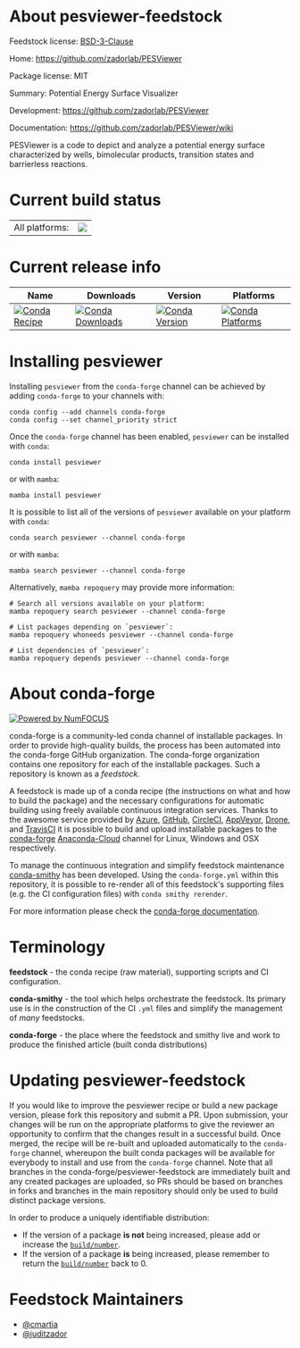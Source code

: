 About pesviewer-feedstock
=========================

Feedstock license: [BSD-3-Clause](https://github.com/conda-forge/pesviewer-feedstock/blob/main/LICENSE.txt)

Home: https://github.com/zadorlab/PESViewer

Package license: MIT

Summary: Potential Energy Surface Visualizer

Development: https://github.com/zadorlab/PESViewer

Documentation: https://github.com/zadorlab/PESViewer/wiki

PESViewer is a code to depict and analyze a potential energy surface
characterized by wells, bimolecular products, transition states and
barrierless reactions.


Current build status
====================


<table><tr><td>All platforms:</td>
    <td>
      <a href="https://dev.azure.com/conda-forge/feedstock-builds/_build/latest?definitionId=19829&branchName=main">
        <img src="https://dev.azure.com/conda-forge/feedstock-builds/_apis/build/status/pesviewer-feedstock?branchName=main">
      </a>
    </td>
  </tr>
</table>

Current release info
====================

| Name | Downloads | Version | Platforms |
| --- | --- | --- | --- |
| [![Conda Recipe](https://img.shields.io/badge/recipe-pesviewer-green.svg)](https://anaconda.org/conda-forge/pesviewer) | [![Conda Downloads](https://img.shields.io/conda/dn/conda-forge/pesviewer.svg)](https://anaconda.org/conda-forge/pesviewer) | [![Conda Version](https://img.shields.io/conda/vn/conda-forge/pesviewer.svg)](https://anaconda.org/conda-forge/pesviewer) | [![Conda Platforms](https://img.shields.io/conda/pn/conda-forge/pesviewer.svg)](https://anaconda.org/conda-forge/pesviewer) |

Installing pesviewer
====================

Installing `pesviewer` from the `conda-forge` channel can be achieved by adding `conda-forge` to your channels with:

```
conda config --add channels conda-forge
conda config --set channel_priority strict
```

Once the `conda-forge` channel has been enabled, `pesviewer` can be installed with `conda`:

```
conda install pesviewer
```

or with `mamba`:

```
mamba install pesviewer
```

It is possible to list all of the versions of `pesviewer` available on your platform with `conda`:

```
conda search pesviewer --channel conda-forge
```

or with `mamba`:

```
mamba search pesviewer --channel conda-forge
```

Alternatively, `mamba repoquery` may provide more information:

```
# Search all versions available on your platform:
mamba repoquery search pesviewer --channel conda-forge

# List packages depending on `pesviewer`:
mamba repoquery whoneeds pesviewer --channel conda-forge

# List dependencies of `pesviewer`:
mamba repoquery depends pesviewer --channel conda-forge
```


About conda-forge
=================

[![Powered by
NumFOCUS](https://img.shields.io/badge/powered%20by-NumFOCUS-orange.svg?style=flat&colorA=E1523D&colorB=007D8A)](https://numfocus.org)

conda-forge is a community-led conda channel of installable packages.
In order to provide high-quality builds, the process has been automated into the
conda-forge GitHub organization. The conda-forge organization contains one repository
for each of the installable packages. Such a repository is known as a *feedstock*.

A feedstock is made up of a conda recipe (the instructions on what and how to build
the package) and the necessary configurations for automatic building using freely
available continuous integration services. Thanks to the awesome service provided by
[Azure](https://azure.microsoft.com/en-us/services/devops/), [GitHub](https://github.com/),
[CircleCI](https://circleci.com/), [AppVeyor](https://www.appveyor.com/),
[Drone](https://cloud.drone.io/welcome), and [TravisCI](https://travis-ci.com/)
it is possible to build and upload installable packages to the
[conda-forge](https://anaconda.org/conda-forge) [Anaconda-Cloud](https://anaconda.org/)
channel for Linux, Windows and OSX respectively.

To manage the continuous integration and simplify feedstock maintenance
[conda-smithy](https://github.com/conda-forge/conda-smithy) has been developed.
Using the ``conda-forge.yml`` within this repository, it is possible to re-render all of
this feedstock's supporting files (e.g. the CI configuration files) with ``conda smithy rerender``.

For more information please check the [conda-forge documentation](https://conda-forge.org/docs/).

Terminology
===========

**feedstock** - the conda recipe (raw material), supporting scripts and CI configuration.

**conda-smithy** - the tool which helps orchestrate the feedstock.
                   Its primary use is in the construction of the CI ``.yml`` files
                   and simplify the management of *many* feedstocks.

**conda-forge** - the place where the feedstock and smithy live and work to
                  produce the finished article (built conda distributions)


Updating pesviewer-feedstock
============================

If you would like to improve the pesviewer recipe or build a new
package version, please fork this repository and submit a PR. Upon submission,
your changes will be run on the appropriate platforms to give the reviewer an
opportunity to confirm that the changes result in a successful build. Once
merged, the recipe will be re-built and uploaded automatically to the
`conda-forge` channel, whereupon the built conda packages will be available for
everybody to install and use from the `conda-forge` channel.
Note that all branches in the conda-forge/pesviewer-feedstock are
immediately built and any created packages are uploaded, so PRs should be based
on branches in forks and branches in the main repository should only be used to
build distinct package versions.

In order to produce a uniquely identifiable distribution:
 * If the version of a package **is not** being increased, please add or increase
   the [``build/number``](https://docs.conda.io/projects/conda-build/en/latest/resources/define-metadata.html#build-number-and-string).
 * If the version of a package **is** being increased, please remember to return
   the [``build/number``](https://docs.conda.io/projects/conda-build/en/latest/resources/define-metadata.html#build-number-and-string)
   back to 0.

Feedstock Maintainers
=====================

* [@cmartia](https://github.com/cmartia/)
* [@juditzador](https://github.com/juditzador/)

